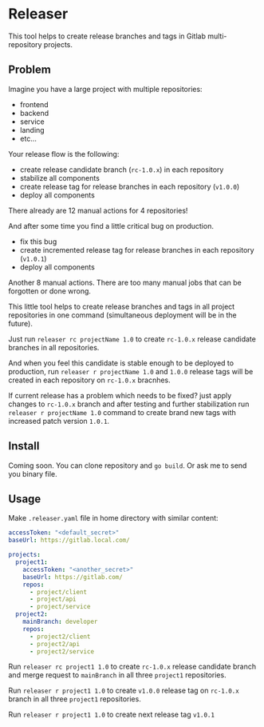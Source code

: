 # Releaser 

This tool helps to create release branches and tags in Gitlab multi-repository projects.

## Problem

Imagine you have a large project with multiple repositories:

- frontend
- backend
- service
- landing
- etc...

Your release flow is the following:

- create release candidate branch (`rc-1.0.x`) in each repository
- stabilize all components
- create release tag for release branches in each repository (`v1.0.0`)
- deploy all components

There already are 12 manual actions for 4 repositories!

And after some time you find a little critical bug on production.

- fix this bug
- create incremented release tag for release branches in each repository (`v1.0.1`)
- deploy all components

Another 8 manual actions. There are too many manual jobs that can be forgotten or done wrong.

This little tool helps to create release branches and tags in all project repositories in one command (simultaneous deployment will be in the future).

Just run `releaser rc projectName 1.0` to create `rc-1.0.x` release candidate branches in all repositories.

And when you feel this candidate is stable enough to be deployed to production, run `releaser r projectName 1.0` and `1.0.0` release tags will be created in each repository on `rc-1.0.x` bracnhes.

If current release has a problem which needs to be fixed? just apply changes to `rc-1.0.x` branch and after testing and further stabilization run `releaser r projectName 1.0` command to create brand new tags with increased patch version `1.0.1`.

## Install

Coming soon. You can clone repository and `go build`. Or ask me to send you binary file.

## Usage

Make `.releaser.yaml` file in home directory with similar content:

```yaml
accessToken: "<default_secret>"
baseUrl: https://gitlab.local.com/

projects:
  project1:
    accessToken: "<another_secret>"
    baseUrl: https://gitlab.com/
    repos:
      - project/client
      - project/api
      - project/service
  project2:
    mainBranch: developer
    repos:
      - project2/client
      - project2/api
      - project2/service

```

Run `releaser rc project1 1.0` to create `rc-1.0.x` release candidate branch and merge request to `mainBranch` in all three `project1` repositories.

Run `releaser r project1 1.0` to create `v1.0.0` release tag on `rc-1.0.x` branch in all three `project1` repositories.

Run `releaser r project1 1.0` to create next release tag `v1.0.1`
